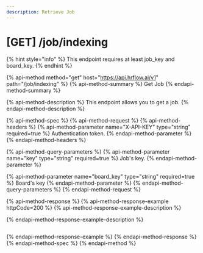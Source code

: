 ```yaml
---
description: Retrieve Job
---
```


# \[GET\] /job/indexing

{% hint style="info" %}
This endpoint requires at least job\_key and board\_key.
{% endhint %}

{% api-method method="get" host="https://api.hrflow.ai/v1" path="/job/indexing" %}
{% api-method-summary %}
Get Job
{% endapi-method-summary %}

{% api-method-description %}
This endpoint allows you to get a job.
{% endapi-method-description %}

{% api-method-spec %}
{% api-method-request %}
{% api-method-headers %}
{% api-method-parameter name="X-API-KEY" type="string" required=true %}
Authentication token.
{% endapi-method-parameter %}
{% endapi-method-headers %}

{% api-method-query-parameters %}
{% api-method-parameter name="key" type="string" required=true %}
Job's key.
{% endapi-method-parameter %}

{% api-method-parameter name="board\_key" type="string" required=true %}
Board's key
{% endapi-method-parameter %}
{% endapi-method-query-parameters %}
{% endapi-method-request %}

{% api-method-response %}
{% api-method-response-example httpCode=200 %}
{% api-method-response-example-description %}

{% endapi-method-response-example-description %}

```

```
{% endapi-method-response-example %}
{% endapi-method-response %}
{% endapi-method-spec %}
{% endapi-method %}



